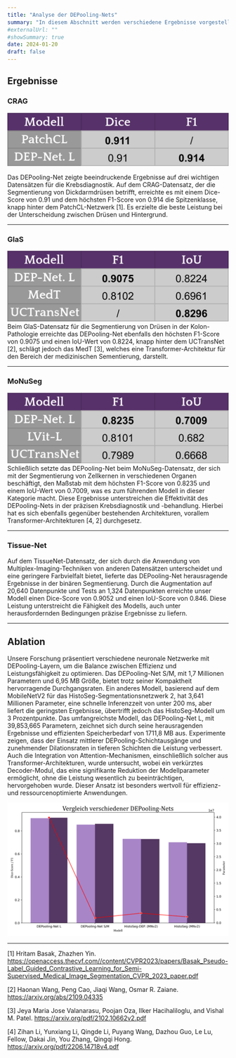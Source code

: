 ```yaml
---
title: "Analyse der DEPooling-Nets"
summary: "In diesem Abschnitt werden verschiedene Ergebnisse vorgestellt, als auch Arten, in welchem die Architekturen getestet und verändert wurden."
#externalUrl: ""
#showSummary: true
date: 2024-01-20
draft: false
---
```


## Ergebnisse
### CRAG
![Alt text](images/crag.png)

Das DEPooling-Net zeigte beeindruckende Ergebnisse auf drei wichtigen Datensätzen für die Krebsdiagnostik. Auf dem CRAG-Datensatz, der die Segmentierung von Dickdarmdrüsen betrifft, erreichte es mit einem Dice-Score von 0.91 und dem höchsten F1-Score von 0.914 die Spitzenklasse, knapp hinter dem PatchCL-Netzwerk [1]. Es erzielte die beste Leistung bei der Unterscheidung zwischen Drüsen und Hintergrund.

---

### GlaS
![Alt text](images/glas.png)
Beim GlaS-Datensatz für die Segmentierung von Drüsen in der Kolon-Pathologie erreichte das DEPooling-Net ebenfalls den höchsten F1-Score von 0.9075 und einen IoU-Wert von 0.8224, knapp hinter dem UCTransNet [2], schlägt jedoch das MedT [3], welches eine Transformer-Architektur für den Bereich der medizinischen Sementierung, darstellt.

---

### MoNuSeg
![Alt text](images/monuseg.png)
 Schließlich setzte das DEPooling-Net beim MoNuSeg-Datensatz, der sich mit der Segmentierung von Zellkernen in verschiedenen Organen beschäftigt, den Maßstab mit dem höchsten F1-Score von 0.8235 und einem IoU-Wert von 0.7009, was es zum führenden Modell in dieser Kategorie macht. Diese Ergebnisse unterstreichen die Effektivität des DEPooling-Nets in der präzisen Krebsdiagnostik und -behandlung. Hierbei hat es sich ebenfalls gegenüber bestehenden Architekturen, vorallem Transformer-Architekturen [4, 2] durchgesetz.

---

### Tissue-Net
Auf dem TissueNet-Datensatz, der sich durch die Anwendung von Multiplex-Imaging-Techniken von anderen Datensätzen unterscheidet und eine geringere Farbvielfalt bietet, lieferte das DEPooling-Net herausragende Ergebnisse in der binären Segmentierung. Durch die Augmentation auf 20,640 Datenpunkte und Tests an 1,324 Datenpunkten erreichte unser Modell einen Dice-Score von 0.9052 und einen IoU-Score von 0.846. Diese Leistung unterstreicht die Fähigkeit des Modells, auch unter herausfordernden Bedingungen präzise Ergebnisse zu liefern.

---

## Ablation
Unsere Forschung präsentiert verschiedene neuronale Netzwerke mit DEPooling-Layern, um die Balance zwischen Effizienz und Leistungsfähigkeit zu optimieren. Das DEPooling-Net S/M, mit 1,7 Millionen Parametern und 6,95 MB Größe, bietet trotz seiner Kompaktheit hervorragende Durchgangsraten. Ein anderes Modell, basierend auf dem MobileNetV2 für das HistoSeg-Segmentationsnetzwerk 2, hat 3,641 Millionen Parameter, eine schnelle Inferenzzeit von unter 200 ms, aber liefert die geringsten Ergebnisse, übertrifft jedoch das HistoSeg-Modell um 3 Prozentpunkte. Das umfangreichste Modell, das DEPooling-Net L, mit 39,853,665 Parametern, zeichnet sich durch seine herausragenden Ergebnisse und effizienten Speicherbedarf von 1711,8 MB aus. Experimente zeigen, dass der Einsatz mittlerer DEPooling-Schichtausgänge und zunehmender Dilationsraten in tieferen Schichten die Leistung verbessert. Auch die Integration von Attention-Mechanismen, einschließlich solcher aus Transformer-Architekturen, wurde untersucht, wobei ein verkürztes Decoder-Modul, das eine signifikante Reduktion der Modellparameter ermöglicht, ohne die Leistung wesentlich zu beeinträchtigen, hervorgehoben wurde. Dieser Ansatz ist besonders wertvoll für effizienz- und ressourcenoptimierte Anwendungen.

![Alt Text](images/compare_architectures.png)

---

[1] Hritam Basak, Zhazhen Yin. https://openaccess.thecvf.com//content/CVPR2023/papers/Basak_Pseudo-Label_Guided_Contrastive_Learning_for_Semi-Supervised_Medical_Image_Segmentation_CVPR_2023_paper.pdf 

[2] Haonan Wang, Peng Cao, Jiaqi Wang, Osmar R. Zaiane. https://arxiv.org/abs/2109.04335 

[3] Jeya Maria Jose Valanarasu, Poojan Oza, Ilker Hacihaliloglu, and Vishal M.
Patel. https://arxiv.org/pdf/2102.10662v2.pdf 

[4] Zihan Li, Yunxiang Li, Qingde Li, Puyang Wang, Dazhou Guo, Le Lu, Fellow, 
Dakai Jin, You Zhang, Qingqi Hong. https://arxiv.org/pdf/2206.14718v4.pdf 